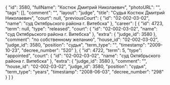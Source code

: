 {
    "id": 3580,
    "fullName": "Костюк Дмитрий Николаевич",
    "photoURL": "",
    "tags": [],
    "comment": "",
    "layout": "judge",
    "title": "Судья Костюк Дмитрий Николаевич",
    "court": null,
    "previousCourt": {
        "id": "02-002-03-02",
        "name": "суд Октябрьского района г. Витебска"
    },
    "career": [
        {
            "id": 4723,
            "term": null,
            "type": "released",
            "court": {
                "id": "02-002-03-02",
                "name": "суд Октябрьского района г. Витебска"
            },
            "extra": {
                "judge_id": 3580
            },
            "comment": "по собственному желанию",
            "house_id": "02-002-03-02",
            "judge_id": 3580,
            "position": "судья",
            "term_type": "",
            "timestamp": "2009-10-23",
            "decree_number": "520"
        },
        {
            "id": 4722,
            "term": 5,
            "type": "appointed",
            "court": {
                "id": "02-002-03-02",
                "name": "суд Октябрьского района г. Витебска"
            },
            "extra": {
                "judge_id": 3580
            },
            "comment": "",
            "house_id": "02-002-03-02",
            "judge_id": 3580,
            "position": "судья",
            "term_type": "years",
            "timestamp": "2008-06-03",
            "decree_number": "298"
        }
    ]
}